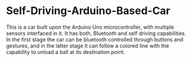 # Self-Driving-Arduino-Based-Car
This is a car built upon the Arduino Uno microcontroller, with multiple sensors interfaced in it. It has both, Bluetooth and self driving capabilities. In the first stage the car can be bluetooth controlled through buttons and gestures, and in the latter stage it can follow a colored line with the capability to unload a ball at its destination point.
